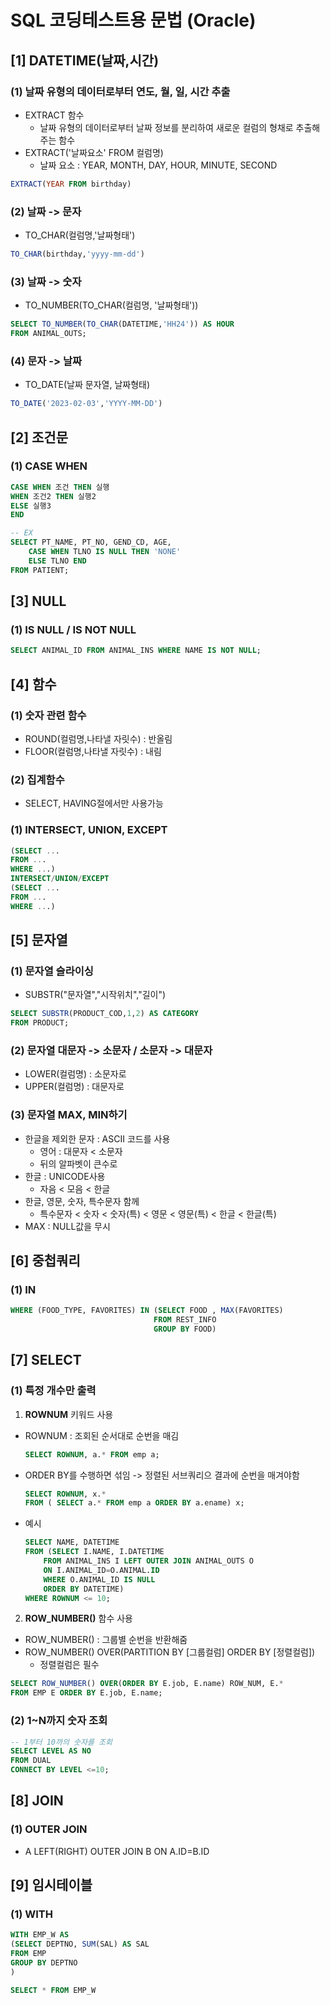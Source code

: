 # SQL 코딩테스트용 문법 (Oracle)

## [1] DATETIME(날짜,시간)

### (1) 날짜 유형의 데이터로부터 연도, 월, 일, 시간 추출
- EXTRACT 함수
    - 날짜 유형의 데이터로부터 날짜 정보를 분리하여 새로운 컬럼의 형채로 추출해주는 함수
- EXTRACT('날짜요소' FROM 컬럼명)
    - 날짜 요소 : YEAR, MONTH, DAY, HOUR, MINUTE, SECOND
```sql
EXTRACT(YEAR FROM birthday)
```

### (2) 날짜 -> 문자
- TO_CHAR(컬럼명,'날짜형태')
```sql
TO_CHAR(birthday,'yyyy-mm-dd')
```

### (3) 날짜 -> 숫자
- TO_NUMBER(TO_CHAR(컬럼명, '날짜형태'))
```SQL
SELECT TO_NUMBER(TO_CHAR(DATETIME,'HH24')) AS HOUR
FROM ANIMAL_OUTS;
```

### (4) 문자 -> 날짜
- TO_DATE(날짜 문자열, 날짜형태)
```SQL
TO_DATE('2023-02-03','YYYY-MM-DD')
```

## [2] 조건문

### (1) CASE WHEN
```sql
CASE WHEN 조건 THEN 실행
WHEN 조건2 THEN 실행2
ELSE 실행3
END

-- EX
SELECT PT_NAME, PT_NO, GEND_CD, AGE,
    CASE WHEN TLNO IS NULL THEN 'NONE'
    ELSE TLNO END
FROM PATIENT;
```

## [3] NULL

### (1) IS NULL / IS NOT NULL
```SQL
SELECT ANIMAL_ID FROM ANIMAL_INS WHERE NAME IS NOT NULL;
```

## [4] 함수

### (1) 숫자 관련 함수
- ROUND(컬럼명,나타낼 자릿수) : 반올림
- FLOOR(컬럼명,나타낼 자릿수) : 내림

### (2) 집계함수
- SELECT, HAVING절에서만 사용가능

### (1) INTERSECT, UNION, EXCEPT
```SQL
(SELECT ...
FROM ...
WHERE ...)
INTERSECT/UNION/EXCEPT
(SELECT ...
FROM ...
WHERE ...)
```

## [5] 문자열

### (1) 문자열 슬라이싱
- SUBSTR("문자열","시작위치","길이")
```SQL
SELECT SUBSTR(PRODUCT_COD,1,2) AS CATEGORY
FROM PRODUCT;
```

### (2) 문자열 대문자 -> 소문자 / 소문자 -> 대문자
- LOWER(컬럼명) : 소문자로
- UPPER(컬럼명) : 대문자로

### (3) 문자열 MAX, MIN하기
- 한글을 제외한 문자 : ASCII 코드를 사용
    - 영어 : 대문자 < 소문자
    - 뒤의 알파벳이 큰수로
- 한글 : UNICODE사용
    - 자음 < 모음 < 한글
- 한글, 영문, 숫자, 특수문자 함께
    - 특수문자 < 숫자 < 숫자(특) < 영문 < 영문(특) < 한글 < 한글(특)
- MAX : NULL값을 무시


## [6] 중첩쿼리

### (1) IN
```SQL
WHERE (FOOD_TYPE, FAVORITES) IN (SELECT FOOD , MAX(FAVORITES)
                                FROM REST_INFO
                                GROUP BY FOOD)
```

## [7] SELECT

### (1) 특정 개수만 출력
1. **ROWNUM** 키워드 사용
- ROWNUM : 조회된 순서대로 순번을 매김
    ```SQL
    SELECT ROWNUM, a.* FROM emp a;
    ```
- ORDER BY를 수행하면 섞임 -> 정렬된 서브쿼리으 결과에 순번을 매겨야함
    ```SQL
    SELECT ROWNUM, x.*   
    FROM ( SELECT a.* FROM emp a ORDER BY a.ename) x;
    ```
- 예시
    ```SQL
    SELECT NAME, DATETIME
    FROM (SELECT I.NAME, I.DATETIME
        FROM ANIMAL_INS I LEFT OUTER JOIN ANIMAL_OUTS O
        ON I.ANIMAL_ID=O.ANIMAL.ID
        WHERE O.ANIMAL_ID IS NULL
        ORDER BY DATETIME)
    WHERE ROWNUM <= 10;
    ```

2. **ROW_NUMBER()** 함수 사용
- ROW_NUMBER() : 그룹별 순번을 반환해줌
- ROW_NUMBER() OVER(PARTITION BY [그룹컬럼] ORDER BY [정렬컬럼])
    - 정렬컬럼은 필수
```SQL
SELECT ROW_NUMBER() OVER(ORDER BY E.job, E.name) ROW_NUM, E.*
FROM EMP E ORDER BY E.job, E.name;
```

### (2) 1~N까지 숫자 조회
```SQL
-- 1부터 10까의 숫자를 조회
SELECT LEVEL AS NO
FROM DUAL
CONNECT BY LEVEL <=10;
```

## [8] JOIN

### (1) OUTER JOIN
- A LEFT(RIGHT) OUTER JOIN B ON A.ID=B.ID


## [9] 임시테이블

### (1) WITH
```sql
WITH EMP_W AS
(SELECT DEPTNO, SUM(SAL) AS SAL
FROM EMP
GROUP BY DEPTNO
)

SELECT * FROM EMP_W
```
